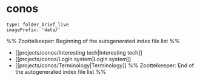 # conos
```ccard
type: folder_brief_live
imagePrefix: 'data/'
```
%% Zoottelkeeper: Beginning of the autogenerated index file list  %%
-  [[projects/conos/Interesting tech|Interesting tech]]
-  [[projects/conos/Login system|Login system]]
-  [[projects/conos/Terminology|Terminology]]
%% Zoottelkeeper: End of the autogenerated index file list  %%
